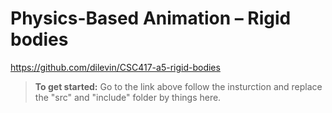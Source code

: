 # Physics-Based Animation – Rigid bodies
https://github.com/dilevin/CSC417-a5-rigid-bodies

> **To get started:** Go to the link above follow the insturction and replace the "src" and "include" folder by things here.
